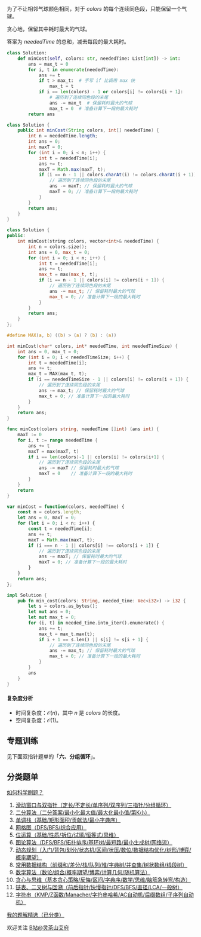 为了不让相邻气球颜色相同，对于 $\textit{colors}$ 的每个连续同色段，只能保留一个气球。

贪心地，保留其中耗时最大的气球。

答案为 $\textit{neededTime}$ 的总和，减去每段的最大耗时。

```py [sol-Python3]
class Solution:
    def minCost(self, colors: str, neededTime: List[int]) -> int:
        ans = max_t = 0
        for i, t in enumerate(neededTime):
            ans += t
            if t > max_t:  # 手写 if 比调用 max 快
                max_t = t
            if i == len(colors) - 1 or colors[i] != colors[i + 1]:
                # 遍历到了连续同色段的末尾
                ans -= max_t  # 保留耗时最大的气球
                max_t = 0  # 准备计算下一段的最大耗时
        return ans
```

```java [sol-Java]
class Solution {
    public int minCost(String colors, int[] neededTime) {
        int n = neededTime.length;
        int ans = 0;
        int maxT = 0;
        for (int i = 0; i < n; i++) {
            int t = neededTime[i];
            ans += t;
            maxT = Math.max(maxT, t);
            if (i == n - 1 || colors.charAt(i) != colors.charAt(i + 1)) {
                // 遍历到了连续同色段的末尾
                ans -= maxT; // 保留耗时最大的气球
                maxT = 0; // 准备计算下一段的最大耗时
            }
        }
        return ans;
    }
}
```

```cpp [sol-C++]
class Solution {
public:
    int minCost(string colors, vector<int>& neededTime) {
        int n = colors.size();
        int ans = 0, max_t = 0;
        for (int i = 0; i < n; i++) {
            int t = neededTime[i];
            ans += t;
            max_t = max(max_t, t);
            if (i == n - 1 || colors[i] != colors[i + 1]) {
                // 遍历到了连续同色段的末尾
                ans -= max_t; // 保留耗时最大的气球
                max_t = 0; // 准备计算下一段的最大耗时
            }
        }
        return ans;
    }
};
```

```c [sol-C]
#define MAX(a, b) ((b) > (a) ? (b) : (a))

int minCost(char* colors, int* neededTime, int neededTimeSize) {
    int ans = 0, max_t = 0;
    for (int i = 0; i < neededTimeSize; i++) {
        int t = neededTime[i];
        ans += t;
        max_t = MAX(max_t, t);
        if (i == neededTimeSize - 1 || colors[i] != colors[i + 1]) {
            // 遍历到了连续同色段的末尾
            ans -= max_t; // 保留耗时最大的气球
            max_t = 0; // 准备计算下一段的最大耗时
        }
    }
    return ans;
}
```

```go [sol-Go]
func minCost(colors string, neededTime []int) (ans int) {
	maxT := 0
	for i, t := range neededTime {
		ans += t
		maxT = max(maxT, t)
		if i == len(colors)-1 || colors[i] != colors[i+1] {
			// 遍历到了连续同色段的末尾
			ans -= maxT // 保留耗时最大的气球
			maxT = 0    // 准备计算下一段的最大耗时
		}
	}
	return
}
```

```js [sol-JavaScript]
var minCost = function(colors, neededTime) {
    const n = colors.length;
    let ans = 0, maxT = 0;
    for (let i = 0; i < n; i++) {
        const t = neededTime[i];
        ans += t;
        maxT = Math.max(maxT, t);
        if (i === n - 1 || colors[i] !== colors[i + 1]) {
            // 遍历到了连续同色段的末尾
            ans -= maxT; // 保留耗时最大的气球
            maxT = 0; // 准备计算下一段的最大耗时
        }
    }
    return ans;
};
```

```rust [sol-Rust]
impl Solution {
    pub fn min_cost(colors: String, needed_time: Vec<i32>) -> i32 {
        let s = colors.as_bytes();
        let mut ans = 0;
        let mut max_t = 0;
        for (i, t) in needed_time.into_iter().enumerate() {
            ans += t;
            max_t = max_t.max(t);
            if i + 1 == s.len() || s[i] != s[i + 1] {
                // 遍历到了连续同色段的末尾
                ans -= max_t; // 保留耗时最大的气球
                max_t = 0; // 准备计算下一段的最大耗时
            }
        }
        ans
    }
}
```

#### 复杂度分析

- 时间复杂度：$\mathcal{O}(n)$，其中 $n$ 是 $\textit{colors}$ 的长度。
- 空间复杂度：$\mathcal{O}(1)$。

## 专题训练

见下面双指针题单的「**六、分组循环**」。

## 分类题单

[如何科学刷题？](https://leetcode.cn/circle/discuss/RvFUtj/)

1. [滑动窗口与双指针（定长/不定长/单序列/双序列/三指针/分组循环）](https://leetcode.cn/circle/discuss/0viNMK/)
2. [二分算法（二分答案/最小化最大值/最大化最小值/第K小）](https://leetcode.cn/circle/discuss/SqopEo/)
3. [单调栈（基础/矩形面积/贡献法/最小字典序）](https://leetcode.cn/circle/discuss/9oZFK9/)
4. [网格图（DFS/BFS/综合应用）](https://leetcode.cn/circle/discuss/YiXPXW/)
5. [位运算（基础/性质/拆位/试填/恒等式/思维）](https://leetcode.cn/circle/discuss/dHn9Vk/)
6. [图论算法（DFS/BFS/拓扑排序/基环树/最短路/最小生成树/网络流）](https://leetcode.cn/circle/discuss/01LUak/)
7. [动态规划（入门/背包/划分/状态机/区间/状压/数位/数据结构优化/树形/博弈/概率期望）](https://leetcode.cn/circle/discuss/tXLS3i/)
8. [常用数据结构（前缀和/差分/栈/队列/堆/字典树/并查集/树状数组/线段树）](https://leetcode.cn/circle/discuss/mOr1u6/)
9. [数学算法（数论/组合/概率期望/博弈/计算几何/随机算法）](https://leetcode.cn/circle/discuss/IYT3ss/)
10. [贪心与思维（基本贪心策略/反悔/区间/字典序/数学/思维/脑筋急转弯/构造）](https://leetcode.cn/circle/discuss/g6KTKL/)
11. [链表、二叉树与回溯（前后指针/快慢指针/DFS/BFS/直径/LCA/一般树）](https://leetcode.cn/circle/discuss/K0n2gO/)
12. [字符串（KMP/Z函数/Manacher/字符串哈希/AC自动机/后缀数组/子序列自动机）](https://leetcode.cn/circle/discuss/SJFwQI/)

[我的题解精选（已分类）](https://github.com/EndlessCheng/codeforces-go/blob/master/leetcode/SOLUTIONS.md)

欢迎关注 [B站@灵茶山艾府](https://space.bilibili.com/206214)
